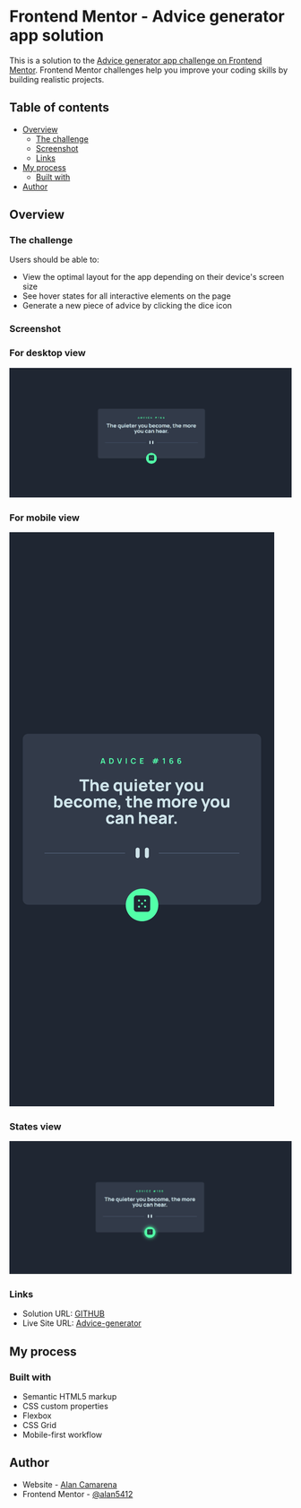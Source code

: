 # Frontend Mentor - Advice generator app solution

This is a solution to the [Advice generator app challenge on Frontend Mentor](https://www.frontendmentor.io/challenges/advice-generator-app-QdUG-13db). Frontend Mentor challenges help you improve your coding skills by building realistic projects.

## Table of contents

- [Overview](#overview)
  - [The challenge](#the-challenge)
  - [Screenshot](#screenshot)
  - [Links](#links)
- [My process](#my-process)
  - [Built with](#built-with)
- [Author](#author)



## Overview

### The challenge

Users should be able to:

- View the optimal layout for the app depending on their device's screen size
- See hover states for all interactive elements on the page
- Generate a new piece of advice by clicking the dice icon

### Screenshot

### For desktop view
![](./images/desktop-result.png)

### For mobile view
![](./images/mobile-result.png)

### States view
![](./images/states-result.png)




### Links

- Solution URL: [GITHUB](https://github.com/alan5412/Advice-Generator/)
- Live Site URL: [Advice-generator](https://alan5412.github.io/Advice-Generator/)

## My process

### Built with

- Semantic HTML5 markup
- CSS custom properties
- Flexbox
- CSS Grid
- Mobile-first workflow


## Author

- Website - [Alan Camarena](https://alan5412.github.io/my-portfolio/)
- Frontend Mentor - [@alan5412](https://www.frontendmentor.io/profile/alan5412)
